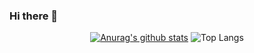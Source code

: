 ### Hi there 👋

<div align="center">

 [![Anurag's github stats](https://github-readme-stats.vercel.app/api?username=viviviviviid)](https://github.com/anuraghazra/github-readme-stats)
![Top Langs](https://github-readme-stats.vercel.app/api/top-langs/?username=viviviviviid&hide_progress=true)

